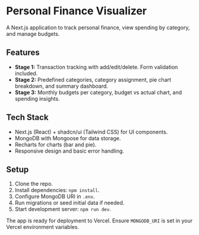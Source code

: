 # Personal Finance Visualizer

A Next.js application to track personal finance, view spending by category, and manage budgets.

## Features

- **Stage 1:** Transaction tracking with add/edit/delete. Form validation included.
- **Stage 2:** Predefined categories, category assignment, pie chart breakdown, and summary dashboard.
- **Stage 3:** Monthly budgets per category, budget vs actual chart, and spending insights.

## Tech Stack

- Next.js (React) + shadcn/ui (Tailwind CSS) for UI components.
- MongoDB with Mongoose for data storage.
- Recharts for charts (bar and pie).
- Responsive design and basic error handling.

## Setup

1. Clone the repo.
2. Install dependencies: `npm install`.
3. Configure MongoDB URI in `.env`.
4. Run migrations or seed initial data if needed.
5. Start development server: `npm run dev`.

The app is ready for deployment to Vercel. Ensure `MONGODB_URI` is set in your Vercel environment variables.
